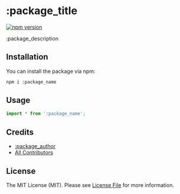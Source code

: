 # :package_title
[![npm version](https://badge.fury.io/js/:package_name.svg)](https://badge.fury.io/js/:package_name)

:package_description

## Installation
You can install the package via npm:

```bash
npm i :package_name
```

## Usage

```javascript
import * from ':package_name';
```

## Credits

- [:package_author](https://github.com/:package_username)
- [All Contributors](../../contributors)

## License
The MIT License (MIT). Please see [License File](LICENSE.md) for more information.